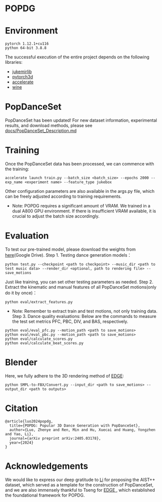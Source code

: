# POPDG
# Environment
```
pytorch 1.12.1+cu116
python 64-bit 3.8.8
```
The successful execution of the entire project depends on the following libraries:
- [jukemirlib](https://github.com/rodrigo-castellon/jukemirlib)
- [pytorch3d](https://github.com/facebookresearch/pytorch3d)
- [accelerate](https://huggingface.co/docs/accelerate/v0.16.0/en/index)
- [wine](https://www.winehq.org) 
# PopDanceSet
PopDanceSet has been updated! For new dataset information, experimental results, and download methods, please see [docs/PopDanceSet_Description.md](https://github.com/Luke-Luo1/POPDG/blob/main/docs/PopDanceSet_Description.md)
# Training
Once the PopDanceSet data has been processed, we can commence with the training:
```
accelerate launch train.py --batch_size <batch_size> --epochs 2000 --exp_name <experiment name> --feature_type jukebox
```
Other configuration parameters are also available in the args.py file, which can be freely adjusted according to training requirements.
- Note: POPDG requires a significant amount of VRAM. We trained in a dual A800 GPU environment. If there is insufficient VRAM available, it is crucial to adjust the batch size accordingly.
# Evaluation
To test our pre-trained model, please download the weights from [here](https://drive.google.com/file/d/13ZE-x-oKp8SBM7crfANrcZYkW26I3XBZ/view?usp=sharing)(Google Drive).
Step 1. Testing dance generation models：
```
python test.py --checkpoint <path to checkpoint> --music_dir <path to test music data> --render_dir <optional, path to rendering file> --save_motions
```
Just like training, you can set other testing parameters as needed.
Step 2. Extract the kinematic and manual features of all PopDanceSet motions(only do it by once)：
```
python eval/extract_features.py
```
- Note: Remember to extract train and test motions, not only training data. 
Step 3. Dance quality evaluations:
Below are the commands to measure the test set metrics PFC, PBC, DIV, and BAS, respectively.
```
python eval/eval_pfc.py --motion_path <path to save_motions>
python eval/eval_pbc.py --motion_path <path to save_motions>
python eval/calculate_scores.py
python eval/calculate_beat_scores.py
```
# Blender
Here, we fully adhere to the 3D rendering method of [EDGE](https://github.com/Stanford-TML/EDGE):
```
python SMPL-to-FBX/Convert.py --input_dir <path to save_motions> --output_dir <path to outputs>
```
# Citation
```
@article{luo2024popdg,
  title={POPDG: Popular 3D Dance Generation with PopDanceSet},
  author={Luo, Zhenye and Ren, Min and Hu, Xuecai and Huang, Yongzhen and Yao, Li},
  journal={arXiv preprint arXiv:2405.03178},
  year={2024}
}
```
# Acknowledgements
We would like to express our deep gratitude to [Li](https://github.com/google-research/mint) for proposing the AIST++ dataset, which served as a template for the construction of PopDanceSet, and we are also immensely thankful to Tseng for  [EDGE ](https://github.com/Stanford-TML/EDGE), which established the foundational framework for POPDG.

